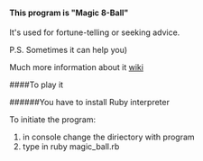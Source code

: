 #### This program is "Magic 8-Ball"

It's used for fortune-telling or seeking advice.

P.S. Sometimes it can help you)

Much more information about it [wiki](https://en.wikipedia.org/wiki/Magic_8-Ball)

####To play it

######You have to install Ruby interpreter

To initiate the program:

1) in console change the diriectory with program
2) type in ruby magic_ball.rb
